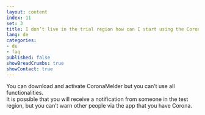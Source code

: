 ```yaml
---
layout: content
index: 11
set: 3
title: I don’t live in the trial region how can I start using the CoronaMelder app?
lang: de
categories:
- de
- faq
published: false
showBreadCrumbs: true
showContact: true
---
```


You can download and activate CoronaMelder but you can’t use all functionalities.  
It is possible that you will receive a notification from someone in the test region, but you can’t warn other people via the app that you have Corona.  

